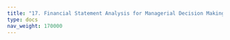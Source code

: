 ```yaml
---
title: "17. Financial Statement Analysis for Managerial Decision Making"
type: docs
nav_weight: 170000
---
```

